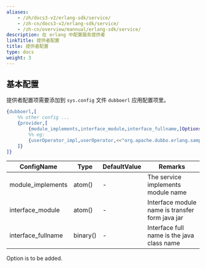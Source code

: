 ```yaml
---
aliases:
    - /zh/docs3-v2/erlang-sdk/service/
    - /zh-cn/docs3-v2/erlang-sdk/service/
    - /zh-cn/overview/mannual/erlang-sdk/service/
description: 在 erlang 中配置服务提供者
linkTitle: 提供者配置
title: 提供者配置
type: docs
weight: 3
---
```







## 基本配置

提供者配置项需要添加到 `sys.config` 文件 `dubboerl` 应用配置项里。

```erlang
{dubboerl,[
	%% other config ...
	{provider,[
		{module_implements,interface_module,interface_fullname,[Options]},
		%% eg:
		{userOperator_impl,userOperator,<<"org.apache.dubbo.erlang.sample.service.facade.UserOperator">>,[Option]}
	]}
]}
```

| ConfigName | Type | DefaultValue | Remarks |
| --- | --- | --- | --- |
| module_implements | atom() | - | The service implements module name|
| interface_module | atom() | - | Interface module name is transfer form java jar |
| interface_fullname | binary() | - | Interface full name is the java class name |

Option is to be added.